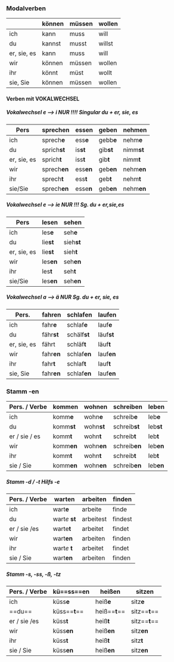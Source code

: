 ### Modalverben

|             | können | müssen | wollen |
| ----------- | ------ | ------ | ------ |
| ich         | kann   | muss   | will   |
| du          | kannst | musst  | willst |
| er, sie, es | kann   | muss   | will   |
| wir         | können | müssen | wollen |
| ihr         | könnt  | müst   | wollt  |
| sie, Sie    | können | müssen | wollen |

#### Verben mit VOKALWECHSEL  

##### Vokalwechsel e --> i   NUR !!!! Singular du + er, sie, es  

| Pers        | sprech**en** | ess**en** | geb**en** | nehm**en** |
| ----------- | ------------ | --------- | --------- | ---------- |
| ich         | sprech**e**  | ess**e**  | gebb**e** | nehm**e**  |
| du          | sprich**st** | is**st**  | gib**st** | nimm**st** |
| er, sie, es | sprich**t**  | iss**t**  | gib**t**  | nimm**t**  |
| wir         | sprech**en** | ess**en** | geb**en** | nehm**en** |
| ihr         | sprech**t**  | ess**t**  | geb**t**  | nehm**t**  |
| sie/Sie     | sprech**en** | esse**n** | geb**en** | nehm**en** |

##### Vokalwechsel e --> ie NUR !!! Sg. du + er,sie,es  

| Pers        | les**en** | seh**en**  |
| ----------- | --------- | ---------- |
| ich         | les**e**  | seh**e**   |
| du          | lie**st** | sieh**st** |
| er, sie, es | lie**st** | sieh**t**  |
| wir         | les**en** | seh**en**  |
| ihr         | les**t**  | seh**t**   |
| sie/Sie     | les**en** | seh**en**  |

##### Vokalwechsel   a --> ä  NUR Sg. du + er, sie, es

| Pers.       | fahren     | schlafen     | laufen     |
| ----------- | ---------- | ------------ | ---------- |
| ich         | fahr**e**  | schlaf**e**  | lauf**e**  |
| du          | fähr**st** | schälf**st** | läuf**st** |
| er, sie, es | fährt      | schläf**t**  | läuf**t**  |
| wir         | fahr**en** | schlaf**en** | lauf**en** |
| ihr         | fahr**t**  | schlaf**t**  | lauf**t**  |
| sie, Sie    | fahr**en** | schlaf**en** | lauf**en** |

### Stamm -en

| Pers. / Verbe | kommen     | wohnen     | schreiben     | leben     |
| ------------- | ---------- | ---------- | ------------- | --------- |
| ich           | komm**e**  | wohn**e**  | schreib**e**  | leb**e**  |
| du            | komm**st** | wohn**st** | schreib**st** | leb**st** |
| er / sie / es | komm**t**  | wohn**t**  | schreib**t**  | leb**t**  |
| wir           | komm**en** | wohn**en** | schreib**en** | leb**en** |
| ihr           | komm**t**  | wohn**t**  | schreib**t**  | leb**t**  |
| sie / Sie     | komm**en** | wohn**en** | schreib**en** | leb**en** |


##### Stamm -d / -t Hilfs -e

| Pers. / Verbe | warten         | arbeiten  | finden  |
| ------------- | -------------- | --------- | ------- |
| ich           | wart**e**      | arbeite   | finde   |
| du            | wart*e* **st** | arbeitest | findest |
| er / sie /es  | warte**t**     | arbeitet  | findet  |
| wir           | wart**en**     | arbeiten  | finden  |
| ihr           | wart*e* **t**  | arbeitet  | findet  |
| sie / Sie     | wart**en**     | arbeiten  | finden  |

##### Stamm -s, -ss, -ß, -tz  

| Pers. / Verbe | kü==ss==**en** | heißen        | sitzen        |
| ------------- | -------------- | ------------- | ------------- |
| ich           | küss**e**      | heiß**e**     | sitz**e**     |
| ==du==        | küss==**t**==  | heiß==**t**== | sitz==**t**== |
| er / sie /es  | küss**t**      | heiß**t**     | sitz==**t**== |
| wir           | küss**en**     | heiß**en**    | sitz**en**    |
| ihr           | küss**t**      | heiß**t**     | sitz**t**     |
| sie / Sie     | küss**en**     | heiß**en**    | sitz**en**    |